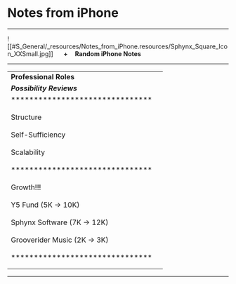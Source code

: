# Notes from iPhone

* * *

![[#S_General/_resources/Notes_from_iPhone.resources/Sphynx_Square_Icon_XXSmall.jpg]]
     **+     Random iPhone Notes**

* * *

|     |     |
| --- | --- |
| **Professional Roles** |     |
| **_Possibility Reviews_** |     |
| \*\*\*\*\*\*\*\*\*\*\*\*\*\*\*\*\*\*\*\*\*\*\*\*\*\*\*\*\*\*\*<br><br>Structure<br><br>Self-Sufficiency<br><br>Scalability<br><br>\*\*\*\*\*\*\*\*\*\*\*\*\*\*\*\*\*\*\*\*\*\*\*\*\*\*\*\*\*\*\*<br><br>Growth!!!<br><br>Y5 Fund (5K -> 10K)<br><br>Sphynx Software (7K -> 12K)<br><br>Grooverider Music (2K -> 3K)<br><br>\*\*\*\*\*\*\*\*\*\*\*\*\*\*\*\*\*\*\*\*\*\*\*\*\*\*\*\*\*\*\* |     |
|     |     |
|     |     |

* * *
